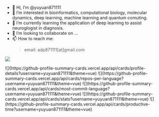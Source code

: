 - 👋 Hi, I’m @yuyuan871111
- 👀 I’m interested in bioinformatics, computational biology, molecular dynamics, deep learning, machine learning and quantum comuting.
- 🌱 I’m currently learning the application of deep learning to assist neuroglogist in diagnosis.
- 💞️ I’m looking to collaborate on ...
- 📫 How to reach me:  
  > email: adp871111[at]gmail.com

<p align="left"><img src=https://komarev.com/ghpvc/?username=yuyuan871111&color=861029></p>
![](https://github-profile-summary-cards.vercel.app/api/cards/profile-details?username=yuyuan871111&theme=vue)  
![](https://github-profile-summary-cards.vercel.app/api/cards/repos-per-language?username=yuyuan871111&theme=vue)  
![](https://github-profile-summary-cards.vercel.app/api/cards/most-commit-language?username=yuyuan871111&theme=vue)  
![](https://github-profile-summary-cards.vercel.app/api/cards/stats?username=yuyuan871111&theme=vue)  
![](https://github-profile-summary-cards.vercel.app/api/cards/productive-time?username=yuyuan871111&theme=vue)  


<!---
yuyuan871111/yuyuan871111 is a ✨ special ✨ repository because its `README.md` (this file) appears on your GitHub profile.
You can click the Preview link to take a look at your changes.
--->
